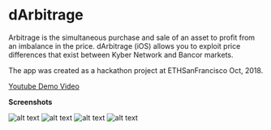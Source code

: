 # dArbitrage

Arbitrage is the simultaneous purchase and sale of an asset to profit from an imbalance in the price. dArbitrage (iOS) allows you to exploit price differences that exist between Kyber Network and Bancor markets.

The app was created as a hackathon project at ETHSanFrancisco Oct, 2018.

[Youtube Demo Video](https://www.youtube.com/watch?v=HrXtD4CUjec)

**Screenshots**

![alt text](https://challengepost-s3-challengepost.netdna-ssl.com/photos/production/software_photos/000/690/694/datas/gallery.jpg)
![alt text](https://challengepost-s3-challengepost.netdna-ssl.com/photos/production/software_photos/000/690/706/datas/gallery.jpg)
![alt text](https://challengepost-s3-challengepost.netdna-ssl.com/photos/production/software_photos/000/690/710/datas/gallery.jpg)
![alt text](https://challengepost-s3-challengepost.netdna-ssl.com/photos/production/software_photos/000/690/713/datas/gallery.jpg) 

